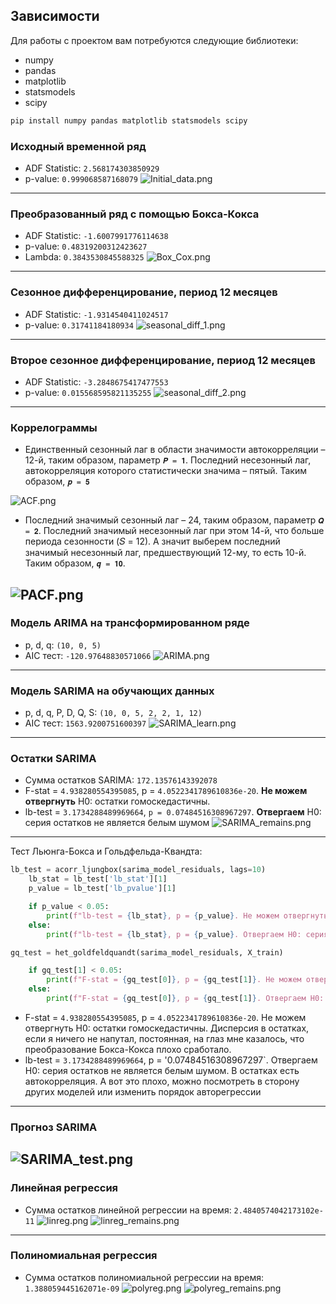 ## Зависимости

Для работы с проектом вам потребуются следующие библиотеки:

- numpy
- pandas
- matplotlib
- statsmodels
- scipy

```bash
pip install numpy pandas matplotlib statsmodels scipy
```

### Исходный временной ряд
- ADF Statistic: `2.568174303850929`
- p-value: `0.999068587168079`
![Initial_data.png](images%2FInitial_data.png)
------------------------------
### Преобразованный ряд с помощью Бокса-Кокса
- ADF Statistic: `-1.6007991776114638`
- p-value: `0.48319200312423627`
- Lambda: `0.3843530845588325`
![Box_Cox.png](images%2FBox_Cox.png)
------------------------------
### Сезонное дифференцирование, период 12 месяцев
- ADF Statistic: `-1.9314540411024517`
- p-value: `0.31741184180934`
![seasonal_diff_1.png](images%2Fseasonal_diff_1.png)
------------------------------
### Второе сезонное дифференцирование, период 12 месяцев
- ADF Statistic: `-3.2848675417477553`
- p-value: `0.015568595821135255`
![seasonal_diff_2.png](images%2Fseasonal_diff_2.png)
------------------------------
### Коррелограммы
- Единственный сезонный лаг в области значимости автокорреляции – 12-й, таким образом, 
параметр `𝑷 = 𝟏`. Последний несезонный лаг, автокорреляция которого статистически 
значима – пятый. Таким образом, `𝒑 = 𝟓`

![ACF.png](images%2FACF.png)
- Последний значимый сезонный лаг – 24, таким образом, параметр `𝑸 = 𝟐`. Последний 
значимый несезонный лаг при этом 14-й, что больше периода сезонности (𝑆 = 12). А 
значит выберем последний значимый несезонный лаг, предшествующий 12-му, то есть 
10-й. Таким образом, `𝒒 = 𝟏𝟎`.

![PACF.png](images%2FPACF.png)
------------------------------
### Модель ARIMA на трансформированном ряде
- p, d, q: `(10, 0, 5)`
- AIC тест: `-120.97648830571066`
![ARIMA.png](images%2FARIMA.png)
------------------------------
### Модель SARIMA на обучающих данных
- p, d, q, P, D, Q, S: `(10, 0, 5, 2, 2, 1, 12)`
- AIC тест: `1563.9200751600397`
![SARIMA_learn.png](images%2FSARIMA_learn.png)
------------------------------
### Остатки SARIMA
- Сумма остатков SARIMA: `172.13576143392078`
- F-stat = `4.938280554395085`, p = `4.0522341789610836e-20`. **Не можем отвергнуть** H0: остатки гомоскедастичны.
- lb-test = `3.1734288489969664`, `p = 0.07484516308967297`. **Отвергаем** H0: серия остатков не является белым шумом
![SARIMA_remains.png](images%2FSARIMA_remains.png)

------------------------------
Тест Льюнга-Бокса и Гольдфельда-Квандта:
```py
lb_test = acorr_ljungbox(sarima_model_residuals, lags=10)
    lb_stat = lb_test['lb_stat'][1]
    p_value = lb_test['lb_pvalue'][1]

    if p_value < 0.05:
        print(f"lb-test = {lb_stat}, p = {p_value}. Не можем отвергнуть H0: остатки распределяются независимо")
    else:
        print(f"lb-test = {lb_stat}, p = {p_value}. Отвергаем H0: серия остатков не является белым шумом")

gq_test = het_goldfeldquandt(sarima_model_residuals, X_train)

    if gq_test[1] < 0.05:
        print(f"F-stat = {gq_test[0]}, p = {gq_test[1]}. Не можем отвергнуть H0: остатки гомоскедастичны")
    else:
        print(f"F-stat = {gq_test[0]}, p = {gq_test[1]}. Отвергаем H0: остатки: остатки гетероскедастичны")
```
- F-stat = `4.938280554395085`, p = `4.0522341789610836e-20`. Не можем отвергнуть H0: остатки гомоскедастичны. Дисперсия в остатках, если я ничего не напутал, постоянная, на глаз мне казалось, что преобразование Бокса-Кокса плохо сработало.
- lb-test = `3.1734288489969664`, p = '0.07484516308967297`. Отвергаем H0: серия остатков не является белым шумом. В остатках есть автокорреляция. А вот это плохо, можно посмотреть в сторону других моделей или изменить порядок авторегрессии
------------------------------
### Прогноз SARIMA
![SARIMA_test.png](images%2FSARIMA_test.png)
------------------------------
### Линейная регрессия
- Сумма остатков линейной регрессии на время: `2.4840574042173102e-11`
![linreg.png](images%2Flinreg.png)
![linreg_remains.png](images%2Flinreg_remains.png)
------------------------------
### Полиномиальная регрессия
- Сумма остатков полиномиальной регрессии на время: `1.388059445162071e-09`
![polyreg.png](images%2Fpolyreg.png)
![polyreg_remains.png](images%2Fpolyreg_remains.png)

